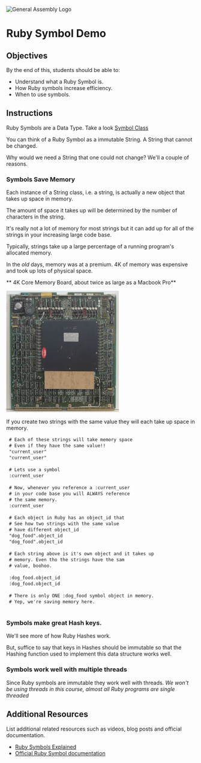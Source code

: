 ![General Assembly Logo](http://i.imgur.com/ke8USTq.png)

# Ruby Symbol Demo

## Objectives

By the end of this, students should be able to:

- Understand what a Ruby Symbol is.
- How Ruby symbols increase efficiency.
- When to use symbols.

## Instructions

Ruby Symbols are a Data Type. Take a look [Symbol Class](http://ruby-doc.org/core-2.2.0/Symbol.html)

You can think of a Ruby Symbol as a immutable String. A String that cannot be changed.

Why would we need a String that one could not change? We'll a couple of reasons. 

### Symbols Save Memory

Each instance of a String class, i.e. a string, is actually a new object that takes up space in memory. 

The amount of space it takes up will be determined by the number of characters in the string. 

It's really not a lot of memory for most strings but it can add up for all of the strings in your increasing large code base. 

Typically, strings take up a large percentage of a running program's allocated memory.

In the *old* days, memory was at a premium. 4K of memory was expensive and took up lots of physical space. 

** 4K Core Memory Board, about twice as large as a Macbook Pro**

![Core Memory](core_memory.jpg)

If you create two strings with the same value they will each take up space in memory. 

```
 # Each of these strings will take memory space
 # Even if they have the same value!!
 "current_user"
 "current_user"

 # Lets use a symbol 
 :current_user
 
 # Now, whenever you reference a :current_user
 # in your code base you will ALWAYS reference
 # the same memory.
 :current_user
 
 # Each object in Ruby has an object_id that
 # See how two strings with the same value 
 # have different object_id
 "dog_food".object_id
 "dog_food".object_id
 
 # Each string above is it's own object and it takes up
 # memory. Even tho the strings have the sam
 # value, boohoo.
 
 :dog_food.object_id
 :dog_food.object_id
 
 # There is only ONE :dog_food symbol object in memory.
 # Yep, we're saving memory here.
 
```

### Symbols make great Hash keys.

We'll see more of how Ruby Hashes work. 

But, suffice to say that keys in Hashes should be immutable so that the Hashing function used to implement this data structure works well.


### Symbols work well with multiple threads

Since Ruby symbols are immutable they work well with threads. *We won't be using threads in this course, almost all Ruby programs are single threaded*

## Additional Resources

List additional related resources such as videos, blog posts and official documentation.

- [Ruby Symbols Explained](https://www.youtube.com/watch?v=mBXGBbEbXZY)
- [Official Ruby Symbol documentation](http://ruby-doc.org/core-2.2.0/Symbol.html)
